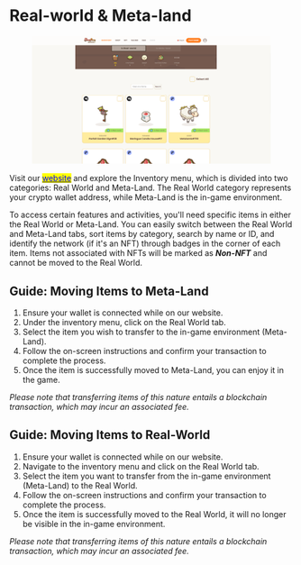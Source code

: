 # Real-world & Meta-land

<figure><img src="../.gitbook/assets/Untitled (52).png" alt=""><figcaption></figcaption></figure>

Visit our [<mark style="color:blue;">website</mark>](https://sheepfarm.io/) and explore the Inventory menu, which is divided into two categories: Real World and Meta-Land. The Real World category represents your crypto wallet address, while Meta-Land is the in-game environment.



To access certain features and activities, you'll need specific items in either the Real World or Meta-Land. You can easily switch between the Real World and Meta-Land tabs, sort items by category, search by name or ID, and identify the network (if it's an NFT) through badges in the corner of each item. Items not associated with NFTs will be marked as _**Non-NFT**_ and cannot be moved to the Real World.

##

## **Guide: Moving Items to Meta-Land**

1. Ensure your wallet is connected while on our website.
2. Under the inventory menu, click on the Real World tab.
3. Select the item you wish to transfer to the in-game environment (Meta-Land).
4. Follow the on-screen instructions and confirm your transaction to complete the process.
5. Once the item is successfully moved to Meta-Land, you can enjoy it in the game.

_Please note that transferring items of this nature entails a blockchain transaction, which may incur an associated fee._



## **Guide: Moving Items to Real-World**

1. Ensure your wallet is connected while on our website.
2. Navigate to the inventory menu and click on the Real World tab.
3. Select the item you want to transfer from the in-game environment (Meta-Land) to the Real World.
4. Follow the on-screen instructions and confirm your transaction to complete the process.
5. Once the item is successfully moved to the Real World, it will no longer be visible in the in-game environment.

_Please note that transferring items of this nature entails a blockchain transaction, which may incur an associated fee._



